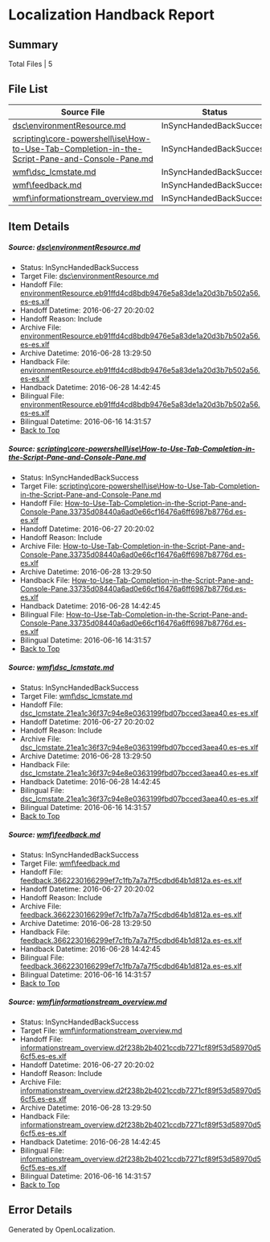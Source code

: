 # <a name='report-top'></a> Localization Handback Report

## Summary
 Total Files | 5

## File List
 Source File | Status | Details 
 ----------- | ------ | ------- 
 [dsc\environmentResource.md](https://github.com/PowerShell/powerShell-Docs/blob/6477ae8575c83fc24150f9502515ff5b82bc8198/dsc/environmentResource.md) | InSyncHandedBackSuccess | [Details](#20a7711604033b5ff1484dbb526df2642a9a173823)
 [scripting\core-powershell\ise\How-to-Use-Tab-Completion-in-the-Script-Pane-and-Console-Pane.md](https://github.com/PowerShell/powerShell-Docs/blob/03ac4b90d299b316194f1fa932e7dbf62d4b1c8e/scripting/core-powershell/ise/How-to-Use-Tab-Completion-in-the-Script-Pane-and-Console-Pane.md) | InSyncHandedBackSuccess | [Details](#07f7fb6b4e5d94de31551566ca8faff263817383138)
 [wmf\dsc_lcmstate.md](https://github.com/PowerShell/powerShell-Docs/blob/743c597c721d4abe67d657eaabd03ecc5cf19690/wmf/dsc_lcmstate.md) | InSyncHandedBackSuccess | [Details](#648c2106d29749858161b78fb879c514078705d1270)
 [wmf\feedback.md](https://github.com/PowerShell/powerShell-Docs/blob/743c597c721d4abe67d657eaabd03ecc5cf19690/wmf/feedback.md) | InSyncHandedBackSuccess | [Details](#40b022f369f09df35a4e8b1e675d75410b69dde9290)
 [wmf\informationstream_overview.md](https://github.com/PowerShell/powerShell-Docs/blob/743c597c721d4abe67d657eaabd03ecc5cf19690/wmf/informationstream_overview.md) | InSyncHandedBackSuccess | [Details](#20254315c2503d46e6160593fb822391c5db2dd4307)

## Item Details
##### <a name='20a7711604033b5ff1484dbb526df2642a9a173823'></a> Source: [dsc\environmentResource.md](https://github.com/PowerShell/powerShell-Docs/blob/6477ae8575c83fc24150f9502515ff5b82bc8198/dsc/environmentResource.md)
* Status: InSyncHandedBackSuccess
* Target File: [dsc\environmentResource.md](https://github.com/PowerShell/powerShell-Docs.es-es/blob/e6a8237054dad5394de1fd56e428122d4b8b18b4/dsc/environmentResource.md)
* Handoff File: [environmentResource.eb91ffd4cd8bdb9476e5a83de1a20d3b7b502a56.es-es.xlf](https://github.com/PowerShell/powerShell-Docs.handoff/blob/105fef0ce9e1c940d116cc706472a520c91cc587/ol-handoff/PowerShell/powerShell-Docs.es-es/live/environmentResource.eb91ffd4cd8bdb9476e5a83de1a20d3b7b502a56.es-es.xlf)
* Handoff Datetime: 2016-06-27 20:20:02
* Handoff Reason: Include
* Archive File: [environmentResource.eb91ffd4cd8bdb9476e5a83de1a20d3b7b502a56.es-es.xlf](https://github.com/PowerShell/powerShell-Docs.handoff/blob/a978b9751b05384f53515f1af28e62f8949cd3b8/ol-handoff/PowerShell/powerShell-Docs.es-es/live/archive/environmentResource.eb91ffd4cd8bdb9476e5a83de1a20d3b7b502a56.es-es.xlf)
* Archive Datetime: 2016-06-28 13:29:50
* Handback File: [environmentResource.eb91ffd4cd8bdb9476e5a83de1a20d3b7b502a56.es-es.xlf](https://github.com/PowerShell/powerShell-Docs.handback/blob/72ab608de498d1c26dc37fbaaaa0689af5592a37/ol-handback/PowerShell/powerShell-Docs.es-es/live/environmentResource.eb91ffd4cd8bdb9476e5a83de1a20d3b7b502a56.es-es.xlf)
* Handback Datetime: 2016-06-28 14:42:45
* Bilingual File: [environmentResource.eb91ffd4cd8bdb9476e5a83de1a20d3b7b502a56.es-es.xlf](https://github.com/PowerShell/powerShell-Docs.handback/blob/5e478195a0958b7b734a46ef71f3ee0e0c646451/ol-handback/PowerShell/powerShell-Docs.es-es/live/environmentResource.eb91ffd4cd8bdb9476e5a83de1a20d3b7b502a56.es-es.xlf)
* Bilingual Datetime: 2016-06-16 14:31:57
* [Back to Top](#report-top)

##### <a name='07f7fb6b4e5d94de31551566ca8faff263817383138'></a> Source: [scripting\core-powershell\ise\How-to-Use-Tab-Completion-in-the-Script-Pane-and-Console-Pane.md](https://github.com/PowerShell/powerShell-Docs/blob/03ac4b90d299b316194f1fa932e7dbf62d4b1c8e/scripting/core-powershell/ise/How-to-Use-Tab-Completion-in-the-Script-Pane-and-Console-Pane.md)
* Status: InSyncHandedBackSuccess
* Target File: [scripting\core-powershell\ise\How-to-Use-Tab-Completion-in-the-Script-Pane-and-Console-Pane.md](https://github.com/PowerShell/powerShell-Docs.es-es/blob/e6a8237054dad5394de1fd56e428122d4b8b18b4/scripting/core-powershell/ise/How-to-Use-Tab-Completion-in-the-Script-Pane-and-Console-Pane.md)
* Handoff File: [How-to-Use-Tab-Completion-in-the-Script-Pane-and-Console-Pane.33735d08440a6ad0e66cf16476a6ff6987b8776d.es-es.xlf](https://github.com/PowerShell/powerShell-Docs.handoff/blob/105fef0ce9e1c940d116cc706472a520c91cc587/ol-handoff/PowerShell/powerShell-Docs.es-es/live/How-to-Use-Tab-Completion-in-the-Script-Pane-and-Console-Pane.33735d08440a6ad0e66cf16476a6ff6987b8776d.es-es.xlf)
* Handoff Datetime: 2016-06-27 20:20:02
* Handoff Reason: Include
* Archive File: [How-to-Use-Tab-Completion-in-the-Script-Pane-and-Console-Pane.33735d08440a6ad0e66cf16476a6ff6987b8776d.es-es.xlf](https://github.com/PowerShell/powerShell-Docs.handoff/blob/a978b9751b05384f53515f1af28e62f8949cd3b8/ol-handoff/PowerShell/powerShell-Docs.es-es/live/archive/How-to-Use-Tab-Completion-in-the-Script-Pane-and-Console-Pane.33735d08440a6ad0e66cf16476a6ff6987b8776d.es-es.xlf)
* Archive Datetime: 2016-06-28 13:29:50
* Handback File: [How-to-Use-Tab-Completion-in-the-Script-Pane-and-Console-Pane.33735d08440a6ad0e66cf16476a6ff6987b8776d.es-es.xlf](https://github.com/PowerShell/powerShell-Docs.handback/blob/72ab608de498d1c26dc37fbaaaa0689af5592a37/ol-handback/PowerShell/powerShell-Docs.es-es/live/How-to-Use-Tab-Completion-in-the-Script-Pane-and-Console-Pane.33735d08440a6ad0e66cf16476a6ff6987b8776d.es-es.xlf)
* Handback Datetime: 2016-06-28 14:42:45
* Bilingual File: [How-to-Use-Tab-Completion-in-the-Script-Pane-and-Console-Pane.33735d08440a6ad0e66cf16476a6ff6987b8776d.es-es.xlf](https://github.com/PowerShell/powerShell-Docs.handback/blob/c86b4209dcf642a7824036e89264d504838fb0e2/ol-handback/PowerShell/powerShell-Docs.es-es/live/How-to-Use-Tab-Completion-in-the-Script-Pane-and-Console-Pane.33735d08440a6ad0e66cf16476a6ff6987b8776d.es-es.xlf)
* Bilingual Datetime: 2016-06-16 14:31:57
* [Back to Top](#report-top)

##### <a name='648c2106d29749858161b78fb879c514078705d1270'></a> Source: [wmf\dsc_lcmstate.md](https://github.com/PowerShell/powerShell-Docs/blob/743c597c721d4abe67d657eaabd03ecc5cf19690/wmf/dsc_lcmstate.md)
* Status: InSyncHandedBackSuccess
* Target File: [wmf\dsc_lcmstate.md](https://github.com/PowerShell/powerShell-Docs.es-es/blob/e6a8237054dad5394de1fd56e428122d4b8b18b4/wmf/dsc_lcmstate.md)
* Handoff File: [dsc_lcmstate.21ea1c36f37c94e8e0363199fbd07bcced3aea40.es-es.xlf](https://github.com/PowerShell/powerShell-Docs.handoff/blob/105fef0ce9e1c940d116cc706472a520c91cc587/ol-handoff/PowerShell/powerShell-Docs.es-es/live/dsc_lcmstate.21ea1c36f37c94e8e0363199fbd07bcced3aea40.es-es.xlf)
* Handoff Datetime: 2016-06-27 20:20:02
* Handoff Reason: Include
* Archive File: [dsc_lcmstate.21ea1c36f37c94e8e0363199fbd07bcced3aea40.es-es.xlf](https://github.com/PowerShell/powerShell-Docs.handoff/blob/a978b9751b05384f53515f1af28e62f8949cd3b8/ol-handoff/PowerShell/powerShell-Docs.es-es/live/archive/dsc_lcmstate.21ea1c36f37c94e8e0363199fbd07bcced3aea40.es-es.xlf)
* Archive Datetime: 2016-06-28 13:29:50
* Handback File: [dsc_lcmstate.21ea1c36f37c94e8e0363199fbd07bcced3aea40.es-es.xlf](https://github.com/PowerShell/powerShell-Docs.handback/blob/72ab608de498d1c26dc37fbaaaa0689af5592a37/ol-handback/PowerShell/powerShell-Docs.es-es/live/dsc_lcmstate.21ea1c36f37c94e8e0363199fbd07bcced3aea40.es-es.xlf)
* Handback Datetime: 2016-06-28 14:42:45
* Bilingual File: [dsc_lcmstate.21ea1c36f37c94e8e0363199fbd07bcced3aea40.es-es.xlf](https://github.com/PowerShell/powerShell-Docs.handback/blob/46705aa6a7d40de5f3f03502296f5c60fef984d5/ol-handback/PowerShell/powerShell-Docs.es-es/live/dsc_lcmstate.21ea1c36f37c94e8e0363199fbd07bcced3aea40.es-es.xlf)
* Bilingual Datetime: 2016-06-16 14:31:57
* [Back to Top](#report-top)

##### <a name='40b022f369f09df35a4e8b1e675d75410b69dde9290'></a> Source: [wmf\feedback.md](https://github.com/PowerShell/powerShell-Docs/blob/743c597c721d4abe67d657eaabd03ecc5cf19690/wmf/feedback.md)
* Status: InSyncHandedBackSuccess
* Target File: [wmf\feedback.md](https://github.com/PowerShell/powerShell-Docs.es-es/blob/e6a8237054dad5394de1fd56e428122d4b8b18b4/wmf/feedback.md)
* Handoff File: [feedback.3662230166299ef7c1fb7a7a7f5cdbd64b1d812a.es-es.xlf](https://github.com/PowerShell/powerShell-Docs.handoff/blob/105fef0ce9e1c940d116cc706472a520c91cc587/ol-handoff/PowerShell/powerShell-Docs.es-es/live/feedback.3662230166299ef7c1fb7a7a7f5cdbd64b1d812a.es-es.xlf)
* Handoff Datetime: 2016-06-27 20:20:02
* Handoff Reason: Include
* Archive File: [feedback.3662230166299ef7c1fb7a7a7f5cdbd64b1d812a.es-es.xlf](https://github.com/PowerShell/powerShell-Docs.handoff/blob/a978b9751b05384f53515f1af28e62f8949cd3b8/ol-handoff/PowerShell/powerShell-Docs.es-es/live/archive/feedback.3662230166299ef7c1fb7a7a7f5cdbd64b1d812a.es-es.xlf)
* Archive Datetime: 2016-06-28 13:29:50
* Handback File: [feedback.3662230166299ef7c1fb7a7a7f5cdbd64b1d812a.es-es.xlf](https://github.com/PowerShell/powerShell-Docs.handback/blob/72ab608de498d1c26dc37fbaaaa0689af5592a37/ol-handback/PowerShell/powerShell-Docs.es-es/live/feedback.3662230166299ef7c1fb7a7a7f5cdbd64b1d812a.es-es.xlf)
* Handback Datetime: 2016-06-28 14:42:45
* Bilingual File: [feedback.3662230166299ef7c1fb7a7a7f5cdbd64b1d812a.es-es.xlf](https://github.com/PowerShell/powerShell-Docs.handback/blob/ddca60b8c01e91bee2c0dc990a9f733b68b39661/ol-handback/PowerShell/powerShell-Docs.es-es/live/feedback.3662230166299ef7c1fb7a7a7f5cdbd64b1d812a.es-es.xlf)
* Bilingual Datetime: 2016-06-16 14:31:57
* [Back to Top](#report-top)

##### <a name='20254315c2503d46e6160593fb822391c5db2dd4307'></a> Source: [wmf\informationstream_overview.md](https://github.com/PowerShell/powerShell-Docs/blob/743c597c721d4abe67d657eaabd03ecc5cf19690/wmf/informationstream_overview.md)
* Status: InSyncHandedBackSuccess
* Target File: [wmf\informationstream_overview.md](https://github.com/PowerShell/powerShell-Docs.es-es/blob/e6a8237054dad5394de1fd56e428122d4b8b18b4/wmf/informationstream_overview.md)
* Handoff File: [informationstream_overview.d2f238b2b4021ccdb7271cf89f53d58970d56cf5.es-es.xlf](https://github.com/PowerShell/powerShell-Docs.handoff/blob/105fef0ce9e1c940d116cc706472a520c91cc587/ol-handoff/PowerShell/powerShell-Docs.es-es/live/informationstream_overview.d2f238b2b4021ccdb7271cf89f53d58970d56cf5.es-es.xlf)
* Handoff Datetime: 2016-06-27 20:20:02
* Handoff Reason: Include
* Archive File: [informationstream_overview.d2f238b2b4021ccdb7271cf89f53d58970d56cf5.es-es.xlf](https://github.com/PowerShell/powerShell-Docs.handoff/blob/a978b9751b05384f53515f1af28e62f8949cd3b8/ol-handoff/PowerShell/powerShell-Docs.es-es/live/archive/informationstream_overview.d2f238b2b4021ccdb7271cf89f53d58970d56cf5.es-es.xlf)
* Archive Datetime: 2016-06-28 13:29:50
* Handback File: [informationstream_overview.d2f238b2b4021ccdb7271cf89f53d58970d56cf5.es-es.xlf](https://github.com/PowerShell/powerShell-Docs.handback/blob/72ab608de498d1c26dc37fbaaaa0689af5592a37/ol-handback/PowerShell/powerShell-Docs.es-es/live/informationstream_overview.d2f238b2b4021ccdb7271cf89f53d58970d56cf5.es-es.xlf)
* Handback Datetime: 2016-06-28 14:42:45
* Bilingual File: [informationstream_overview.d2f238b2b4021ccdb7271cf89f53d58970d56cf5.es-es.xlf](https://github.com/PowerShell/powerShell-Docs.handback/blob/46705aa6a7d40de5f3f03502296f5c60fef984d5/ol-handback/PowerShell/powerShell-Docs.es-es/live/informationstream_overview.d2f238b2b4021ccdb7271cf89f53d58970d56cf5.es-es.xlf)
* Bilingual Datetime: 2016-06-16 14:31:57
* [Back to Top](#report-top)


## Error Details

Generated by OpenLocalization.
